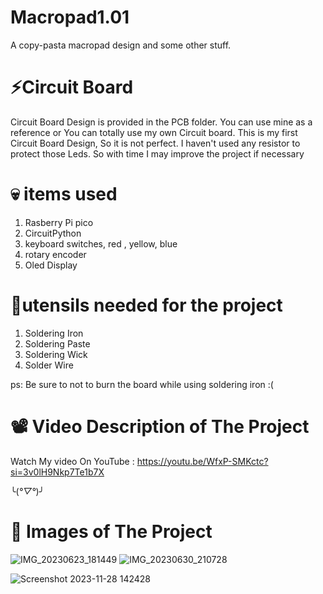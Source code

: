 # Macropad1.01
A copy-pasta macropad design and some other stuff. 


# ⚡Circuit Board
Circuit Board Design is provided in the PCB folder. You can use mine as a reference or You can totally use my own Circuit board. 
This is my first Circuit Board Design, So it is not perfect. 
I haven't used any resistor to protect those Leds. So with time I may improve the project if necessary


# 💀 items used

1. Rasberry Pi pico
2. CircuitPython
3. keyboard switches, red , yellow, blue
4. rotary encoder
5. Oled Display

# 🍴utensils needed for the project
1. Soldering Iron
2. Soldering Paste
3. Soldering Wick
4. Solder Wire

ps: Be sure to not to burn the board while using soldering iron :( 

# 📽️ Video Description of The Project
Watch My video On YouTube : https://youtu.be/WfxP-SMKctc?si=3v0lH9Nkp7Te1b7X 

╰(*°▽°*)╯



# 📸 Images of The Project 

![IMG_20230623_181449](https://github.com/Polaubaba/Macropad1.01/assets/68358511/e371e646-af18-4017-86b2-654c12410935)
![IMG_20230630_210728](https://github.com/Polaubaba/Macropad1.01/assets/68358511/42659d7e-a8b2-4fe7-9977-772f792541cd)





  ![Screenshot 2023-11-28 142428](https://github.com/Polaubaba/Macropad1.01/assets/68358511/9e08c279-5cde-44b2-8c60-36d1fe6067e4)
